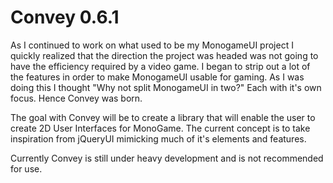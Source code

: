 # Convey 0.6.1

As I continued to work on what used to be my MonogameUI project I quickly realized that the direction the project was headed was not going to have the efficiency required by a video game.
I began to strip out a lot of the features in order to make MonogameUI usable for gaming. As I was doing this I thought "Why not split MonogameUI in two?" Each with it's own focus. Hence Convey was born.

The goal with Convey will be  to create a library that will enable the user to create 2D User Interfaces for MonoGame. The current concept is to take inspiration from jQueryUI mimicking much of it's elements and features.

Currently Convey is still under heavy development and is not recommended for use.
